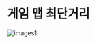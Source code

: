 # 게임 맵 최단거리
![images1](https://user-images.githubusercontent.com/123911778/270201069-641d8363-ef9e-48d2-b506-7f9d521c6b15.PNG)
